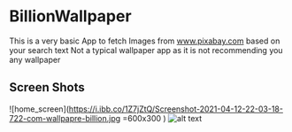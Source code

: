 # BillionWallpaper

This is a very basic App to fetch Images from www.pixabay.com based on your search text
Not a typical wallpaper app as it is not recommending you any wallpaper 

## Screen Shots
![home_screen](https://i.ibb.co/1Z7jZtQ/Screenshot-2021-04-12-22-03-18-722-com-wallpapre-billion.jpg =600x300 ) ![alt text](http://url/to/img.png)
